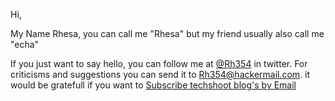 Hi,

My Name Rhesa, you can call me "Rhesa" but my friend usually also call me "echa"

If you just want to say hello, you can follow me at [@Rh354](https://twitter.com/rh354) in twitter. For criticisms and suggestions you can send it to Rh354@hackermail.com. it would be gratefull if you want to <a href="http://feeds.feedburner.com/techshoot">Subscribe techshoot blog's by Email</a>
